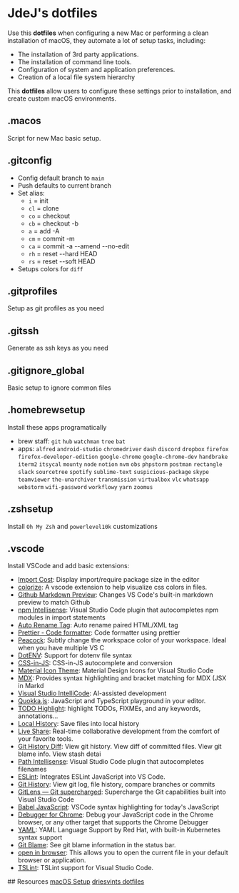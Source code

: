 # JdeJ's dotfiles

Use this **dotfiles** when configuring a new Mac or performing a clean installation of macOS, they automate a lot of setup tasks, including:

- The installation of 3rd party applications.
- The installation of command line tools.
- Configuration of system and application preferences.
- Creation of a local file system hierarchy

This **dotfiles** allow users to configure these settings prior to installation, and create custom macOS environments.

## .macos

Script for new Mac basic setup.

## .gitconfig

- Config default branch to `main`
- Push defaults to current branch
- Set alias:
  - `i` = init
  - `cl` = clone
  - `co` = checkout
  - `cb` = checkout -b
  - `a` = add -A
  - `cm` = commit -m
  - `ca` = commit -a --amend --no-edit
  - `rh` = reset --hard HEAD
  - `rs` = reset --soft HEAD
- Setups colors for `diff`

## .gitprofiles

Setup as git profiles as you need

## .gitssh

Generate as ssh keys as you need

## .gitignore_global

Basic setup to ignore common files

## .homebrewsetup

Install these apps programatically

- brew staff: `git` `hub` `watchman` `tree` `bat`
- apps: `alfred` `android-studio` `chromedriver` `dash` `discord` `dropbox` `firefox` `firefox-developer-edition` `google-chrome` `google-chrome-dev` `handbrake` `iterm2` `itsycal` `mounty` `node` `notion` `nvm` `obs` `phpstorm` `postman` `rectangle` `slack` `sourcetree` `spotify` `sublime-text` `suspicious-package` `skype` `teamviewer` `the-unarchiver` `transmission` `virtualbox` `vlc` `whatsapp` `webstorm` `wifi-password` `workflowy` `yarn` `zoomus`

## .zshsetup

Install `Oh My Zsh` and `powerlevel10k` customizations

## .vscode

Install VSCode and add basic extensions:

- [Import Cost](https://marketplace.visualstudio.com/items?itemName=wix.vscode-import-cost): Display import/require package size in the editor
- [colorize](https://marketplace.visualstudio.com/items?itemName=kamikillerto.vscode-colorize): A vscode extension to help visualize css colors in files.
- [Github Markdown Preview](https://marketplace.visualstudio.com/items?itemName=bierner.github-markdown-preview): Changes VS Code's built-in markdown preview to match Github
- [npm Intellisense](https://marketplace.visualstudio.com/items?itemName=christian-kohler.npm-intellisense): Visual Studio Code plugin that autocompletes npm modules in import statements
- [Auto Rename Tag](https://marketplace.visualstudio.com/items?itemName=formulahendry.auto-rename-tag): Auto rename paired HTML/XML tag
- [Prettier - Code formatter](https://marketplace.visualstudio.com/items?itemName=esbenp.prettier-vscode): Code formatter using prettier
- [Peacock](https://marketplace.visualstudio.com/items?itemName=johnpapa.vscode-peacock): Subtly change the workspace color of your workspace. Ideal when you have multiple VS C
- [DotENV](https://marketplace.visualstudio.com/items?itemName=mikestead.dotenv): Support for dotenv file syntax
- [CSS-in-JS](https://marketplace.visualstudio.com/items?itemName=paulmolluzzo.convert-css-in-js): CSS-in-JS autocomplete and conversion
- [Material Icon Theme](https://marketplace.visualstudio.com/items?itemName=PKief.material-icon-theme): Material Design Icons for Visual Studio Code
- [MDX](https://marketplace.visualstudio.com/items?itemName=silvenon.mdx): Provides syntax highlighting and bracket matching for MDX (JSX in Markd
- [Visual Studio IntelliCode](https://marketplace.visualstudio.com/items?itemName=VisualStudioExptTeam.vscodeintellicode): AI-assisted development
- [Quokka.js](https://marketplace.visualstudio.com/items?itemName=WallabyJs.quokka-vscode): JavaScript and TypeScript playground in your editor.
- [TODO Highlight](https://marketplace.visualstudio.com/items?itemName=wayou.vscode-todo-highlight): highlight TODOs, FIXMEs, and any keywords, annotations...
- [Local History](https://marketplace.visualstudio.com/items?itemName=xyz.local-history): Save files into local history
- [Live Share](https://marketplace.visualstudio.com/items?itemName=MS-vsliveshare.vsliveshare): Real-time collaborative development from the comfort of your favorite tools.
- [Git History Diff](https://marketplace.visualstudio.com/items?itemName=huizhou.githd): View git history. View diff of committed files. View git blame info. View stash detai
- [Path Intellisense](https://marketplace.visualstudio.com/items?itemName=christian-kohler.path-intellisense): Visual Studio Code plugin that autocompletes filenames
- [ESLint](https://marketplace.visualstudio.com/items?itemName=dbaeumer.vscode-eslint): Integrates ESLint JavaScript into VS Code.
- [Git History](https://marketplace.visualstudio.com/items?itemName=donjayamanne.githistory): View git log, file history, compare branches or commits
- [GitLens — Git supercharged](https://marketplace.visualstudio.com/items?itemName=eamodio.gitlens): Supercharge the Git capabilities built into Visual Studio Code
- [Babel JavaScript](https://marketplace.visualstudio.com/items?itemName=mgmcdermott.vscode-language-babel): VSCode syntax highlighting for today's JavaScript
- [Debugger for Chrome](https://marketplace.visualstudio.com/items?itemName=msjsdiag.debugger-for-chrome): Debug your JavaScript code in the Chrome browser, or any other target that supports the Chrome Debugger
- [YAML](https://marketplace.visualstudio.com/items?itemName=redhat.vscode-yaml): YAML Language Support by Red Hat, with built-in Kubernetes syntax support
- [Git Blame](https://marketplace.visualstudio.com/items?itemName=waderyan.gitblame): See git blame information in the status bar.
- [open in browser](https://marketplace.visualstudio.com/items?itemName=techer.open-in-browser): This allows you to open the current file in your default browser or application.
- [TSLint](https://marketplace.visualstudio.com/items?itemName=ms-vscode.vscode-typescript-tslint-plugin): TSLint support for Visual Studio Code.

## Resources
[macOS Setup](https://sourabhbajaj.com/mac-setup/)
[driesvints dotfiles](https://github.com/driesvints/dotfiles)
